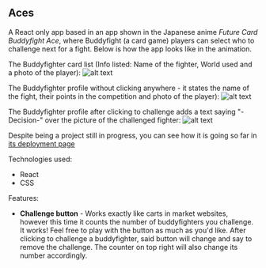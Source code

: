 ## Aces

A React only app based in an app shown in the Japanese anime *Future Card Buddyfight Ace*, where Buddyfight (a card game) players can select who to challenge next for a fight. Below is how the app looks like in the animation.

The Buddyfighter card list (Info listed: Name of the fighter, World used and a photo of the player):
![alt text](https://i.imgur.com/Eg55ThA.png "")

The Buddyfighter profile without clicking anywhere - it states the name of the fight, their points in the competition and photo of the player):
![alt text](https://i.imgur.com/jAD3eau.png "")

The Buddyfighter profile after clicking to challenge adds a text saying "-Decision-" over the picture of the challenged fighter:
![alt text](https://i.imgur.com/Eg55ThA.png "")


Despite being a project still in progress, you can see how it is going so far in [its deployment page](https://buddyaces.netlify.app/)

Technologies used:
* React
* CSS

Features:
* **Challenge button** - Works exactly like carts in market websites, however this time it counts the number of buddyfighters you challenge. It works! Feel free to play with the button as much as you'd like. After clicking to challenge a buddyfighter, said button will change and say to remove the challenge. The counter on top right will also change its number accordingly.
